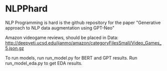 # NLPPhard
NLP Programming is hard is the github repository for the paper "Generative approach to NLP data augmentation using GPT-Neo"



Amazon videogame reviews, should be placed in Data: http://deepyeti.ucsd.edu/jianmo/amazon/categoryFilesSmall/Video_Games_5.json.gz


To run models, run run_model.py for BERT and GPT results. Run run_model_eda.py to get EDA results.



